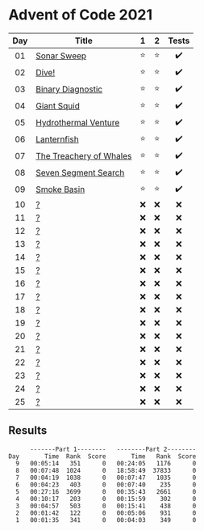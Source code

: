 # Advent of Code 2021

| Day | Title                                                          |   1    |   2    |       Tests        |
| :-: | -------------------------------------------------------------- | :----: | :----: | :----------------: |
| 01  | [Sonar Sweep](https://adventofcode.com/2021/day/1)             | :star: | :star: | :heavy_check_mark: |
| 02  | [Dive!](https://adventofcode.com/2021/day/2)                   | :star: | :star: | :heavy_check_mark: |
| 03  | [Binary Diagnostic](https://adventofcode.com/2021/day/3)       | :star: | :star: | :heavy_check_mark: |
| 04  | [Giant Squid](https://adventofcode.com/2021/day/4)             | :star: | :star: | :heavy_check_mark: |
| 05  | [Hydrothermal Venture](https://adventofcode.com/2021/day/5)    | :star: | :star: | :heavy_check_mark: |
| 06  | [Lanternfish](https://adventofcode.com/2021/day/6)             | :star: | :star: | :heavy_check_mark: |
| 07  | [The Treachery of Whales](https://adventofcode.com/2021/day/7) | :star: | :star: | :heavy_check_mark: |
| 08  | [Seven Segment Search](https://adventofcode.com/2021/day/8)    | :star: | :star: | :heavy_check_mark: |
| 09  | [Smoke Basin](https://adventofcode.com/2021/day/9)             | :star: | :star: | :heavy_check_mark: |
| 10  | [?](https://adventofcode.com/2021/day/10)                      |  :x:   |  :x:   |        :x:         |
| 11  | [?](https://adventofcode.com/2021/day/11)                      |  :x:   |  :x:   |        :x:         |
| 12  | [?](https://adventofcode.com/2021/day/12)                      |  :x:   |  :x:   |        :x:         |
| 13  | [?](https://adventofcode.com/2021/day/13)                      |  :x:   |  :x:   |        :x:         |
| 14  | [?](https://adventofcode.com/2021/day/14)                      |  :x:   |  :x:   |        :x:         |
| 15  | [?](https://adventofcode.com/2021/day/15)                      |  :x:   |  :x:   |        :x:         |
| 16  | [?](https://adventofcode.com/2021/day/16)                      |  :x:   |  :x:   |        :x:         |
| 17  | [?](https://adventofcode.com/2021/day/17)                      |  :x:   |  :x:   |        :x:         |
| 18  | [?](https://adventofcode.com/2021/day/18)                      |  :x:   |  :x:   |        :x:         |
| 19  | [?](https://adventofcode.com/2021/day/19)                      |  :x:   |  :x:   |        :x:         |
| 20  | [?](https://adventofcode.com/2021/day/20)                      |  :x:   |  :x:   |        :x:         |
| 21  | [?](https://adventofcode.com/2021/day/21)                      |  :x:   |  :x:   |        :x:         |
| 22  | [?](https://adventofcode.com/2021/day/22)                      |  :x:   |  :x:   |        :x:         |
| 23  | [?](https://adventofcode.com/2021/day/23)                      |  :x:   |  :x:   |        :x:         |
| 24  | [?](https://adventofcode.com/2021/day/24)                      |  :x:   |  :x:   |        :x:         |
| 25  | [?](https://adventofcode.com/2021/day/25)                      |  :x:   |  :x:   |        :x:         |

## Results

```text
      -------Part 1--------   --------Part 2--------
Day       Time  Rank  Score       Time   Rank  Score
  9   00:05:14   351      0   00:24:05   1176      0
  8   00:07:48  1024      0   18:58:49  37833      0
  7   00:04:19  1038      0   00:07:47   1035      0
  6   00:04:23   403      0   00:07:40    235      0
  5   00:27:16  3699      0   00:35:43   2661      0
  4   00:10:17   203      0   00:15:59    302      0
  3   00:04:57   503      0   00:15:41    438      0
  2   00:01:42   122      0   00:05:06    931      0
  1   00:01:35   341      0   00:04:03    349      0
```
